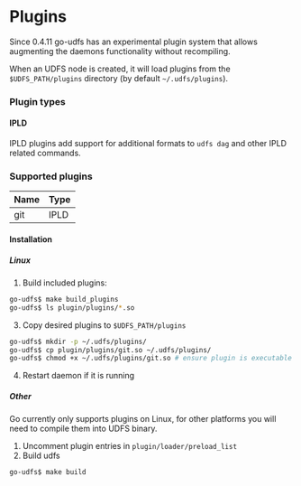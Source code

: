 # Plugins

Since 0.4.11 go-udfs has an experimental plugin system that allows augmenting
the daemons functionality without recompiling.

When an UDFS node is created, it will load plugins from the `$UDFS_PATH/plugins`
directory (by default `~/.udfs/plugins`).

### Plugin types

#### IPLD
IPLD plugins add support for additional formats to `udfs dag` and other IPLD
related commands.

### Supported plugins

| Name | Type |
|------|------|
|  git | IPLD |

#### Installation

##### Linux

1. Build included plugins:
```bash
go-udfs$ make build_plugins
go-udfs$ ls plugin/plugins/*.so
```

3. Copy desired plugins to `$UDFS_PATH/plugins`
```bash
go-udfs$ mkdir -p ~/.udfs/plugins/
go-udfs$ cp plugin/plugins/git.so ~/.udfs/plugins/
go-udfs$ chmod +x ~/.udfs/plugins/git.so # ensure plugin is executable
```

4. Restart daemon if it is running

##### Other

Go currently only supports plugins on Linux, for other platforms you will need
to compile them into UDFS binary.

1. Uncomment plugin entries in `plugin/loader/preload_list`
2. Build udfs
```bash
go-udfs$ make build
```

